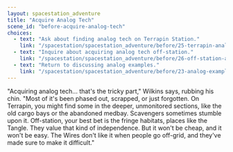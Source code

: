 ```yaml
---
layout: spacestation_adventure
title: "Acquire Analog Tech"
scene_id: "before-acquire-analog-tech"
choices:
  - text: "Ask about finding analog tech on Terrapin Station."
    link: "/spacestation/spacestation_adventure/before/25-terrapin-analog/"
  - text: "Inquire about acquiring analog tech off-station."
    link: "/spacestation/spacestation_adventure/before/26-off-station-analog/"
  - text: "Return to discussing analog examples."
    link: "/spacestation/spacestation_adventure/before/23-analog-examples/"
---
```


"Acquiring analog tech... that's the tricky part," Wilkins says, rubbing his chin. "Most of it's been phased out, scrapped, or just forgotten. On Terrapin, you might find some in the deeper, unmonitored sections, like the old cargo bays or the abandoned medbay. Scavengers sometimes stumble upon it. Off-station, your best bet is the fringe habitats, places like the Tangle. They value that kind of independence. But it won't be cheap, and it won't be easy. The Wires don't like it when people go off-grid, and they've made sure to make it difficult."
